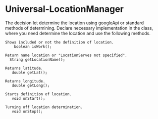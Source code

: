 # Universal-LocationManager

The decision let determine the location using googleApi or standard methods of determining. Declare
necessary implementation in the class, where you need determine the location and use the following methods.

    Shows included or not the definition of location.
        boolean isWork();
    
    Return name location or "LocationServes not specified".
      String getLocationName();
   
    Returns latitude.
       double getLat();
    
    Returns longitude.
       double getLong();
    
    Starts definition of location.
       void onStart();
    
    Turning off location determination.
       void onStop();

